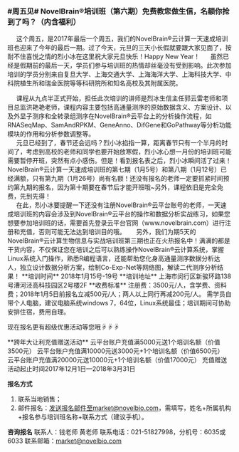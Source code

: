 ### **#周五见# NovelBrain®培训班（第六期）免费教您做生信，名额你抢到了吗？（内含福利）**
&nbsp;&nbsp;&nbsp;&nbsp;&nbsp;这个周五，是2017年最后一个周五，我们的NovelBrain®云计算一天速成培训班也迎来了今年的最后一期。过了今天，元旦的三天小长假就要跟大家见面了，按耐不住喜悦之情的烈小冰在这里祝大家元旦快乐！Happy New Year！
&nbsp;&nbsp;&nbsp;&nbsp;&nbsp;虽然已经是假期前的最后一天，学员们参与培训班的热情却丝毫没有受到影响。此次参加培训的学员分别来自复旦大学、上海交通大学、上海海洋大学、上海科技大学、中科院植生所和瑞金医院等等科研院所和知名高校及其附属医院。
<div style="text-align:center"><img data-src="1.jpg" width="500px" ></img>
</div>
&nbsp;&nbsp;&nbsp;&nbsp;&nbsp;课程从九点半正式开始，担任此次培训的讲师是烈冰生信主任郭云雷老师和项目总监洪艳艳老师，课程内容主要包括高通量测序的原始数据含义、方案设计、以及外显子测序和全转录组测序在NovelBrain®云平台上的分析操作流程，如RNASeqMap、SamAndRPKM、GeneAnno、DifGene和GoPathway等分析功能模块的作用和分析参数调整等。
<div style="text-align:center"><img data-src="2.jpg" width="500px" ></img>
</div>
&nbsp;&nbsp;&nbsp;&nbsp;&nbsp;元旦已经到了，春节还会远吗？烈小冰掐指一算，距离春节只有一个半月的时间了，考虑到高校的老师和同学也要开始放寒假，烈小冰心想一月份的培训班可能需要暂停开班，突然有点小感伤。但是！看到报名表之后，烈小冰瞬间活了过来！NovelBrain®云计算一天速成培训班的第七期（1月5号）和第八期（1月12号）已经满额，只有第九期（1月26号）尚有名额！还没有报名的老师一定要抓紧时间预约第九期的报名，因为第十期要在春节后才能开班哦~另外，课程依旧是完全免费，先到先得！
<div style="text-align:center"><img data-src="3.png" width="500px" ></img>
</div>
&nbsp;&nbsp;&nbsp;&nbsp;&nbsp;在此，烈小冰要提醒一下还没有注册NovelBrain®云平台账号的老师，一天速成培训班的内容会涉及到NovelBrain®云平台的操作和数据分析实战练习，如果您想要参加培训班的话，需要首先登录云平台官网（www.novelbrain.com）进行注册和充值，否则可能无法达到培训目的哦。
&nbsp;&nbsp;&nbsp;&nbsp;&nbsp;另外，我们为期5天的NovelBrain®云计算生物信息与实战培训班第三期也正在火热报名中！满满的都是干货内容，不仅保证您在培训之后可以熟练操作NovelBrain®云计算系统，掌握Linux系统入门操作，熟悉R编程语言，还能帮助您化身高通量测序数据分析达人，独立设计数据分析方案，绘制Co-Exp-Net等网络图，解读二代测序分析结果！
**培训时间**
2018年1月15号-19号
**培训地址**
上海市闵行区新骏环路138号漕河泾高科技园区2号楼2F
**收费标准**
注册费：3500元/人，含学费、资料费；2018年1月5日前报名立减500元/人；两人以上同行再减200元/人。
需学员自带个人电脑，建议电脑系统windows 7，64位，Linux系统最佳；培训期间可协助安排住宿，费用自理。

现在报名更有超级优惠活动等您哦☟☟☟
<div style="text-align:center"><img data-src="5.jpg" width="500px" ></img>
</div>
**跨年大让利充值赠送活动**
云平台账户充值满5000元送1个培训名额（价值3500元）
云平台账户充值满10000元送3000元+1个培训名额（价值6500元）
云平台账户充值满20000元送10000元+1个培训名额（价值17000元）
充值赠送活动起止时间2017年12月1日—2018年3月31日

**报名方式**
1. 联系当地销售；
2. 邮件报名：发送报名邮件至market@novelbio.com，需填写，姓名+所属机构+报名参与培训班名称+联系方式（建议手机）。

**咨询报名**
联系人：钱老师 黄老师
联系电话：021-51827998，分机号：6035或6033
联系邮箱：market@novelbio.com